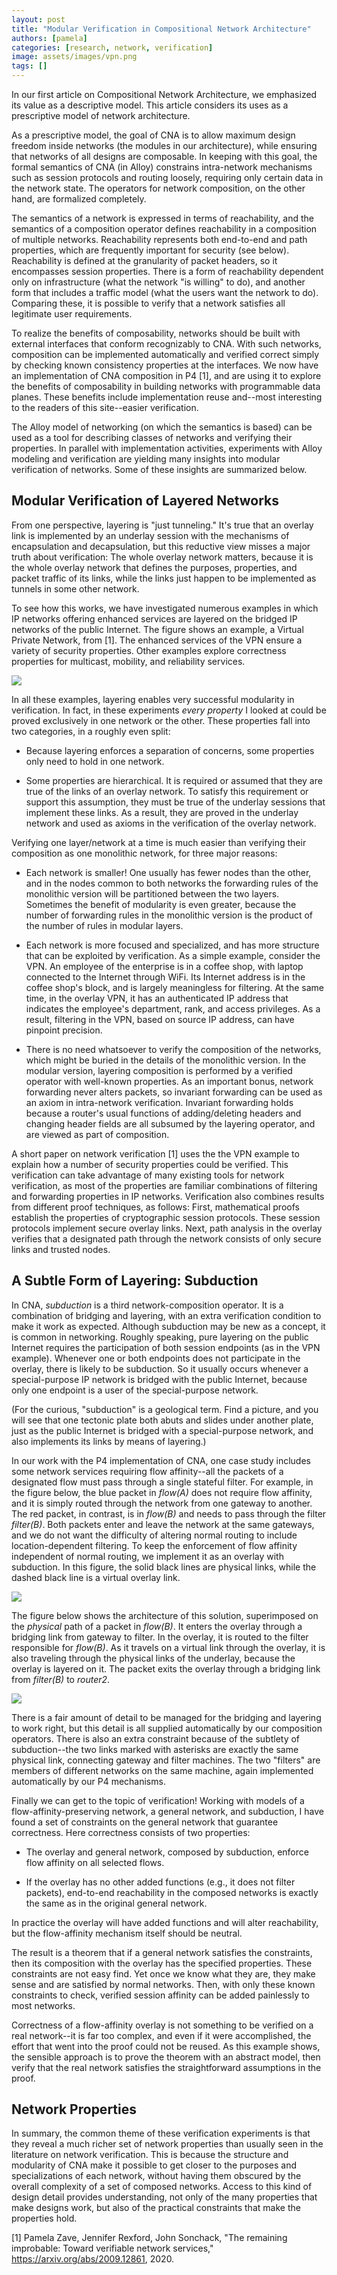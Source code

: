 ```yaml
---
layout: post
title: "Modular Verification in Compositional Network Architecture"
authors: [pamela]
categories: [research, network, verification]
image: assets/images/vpn.png
tags: []
---
```


In our first article on Compositional Network Architecture, we emphasized its value as a descriptive model. This article considers its uses as a prescriptive model of network architecture.

As a prescriptive model, the goal of CNA is to allow maximum design freedom inside networks (the modules in our architecture), while ensuring that networks of all designs are composable. In keeping with this goal, the formal semantics of CNA (in Alloy) constrains intra-network mechanisms such as session protocols and routing loosely, requiring only certain data in the network state. The operators for network composition, on the other hand, are formalized completely.

The semantics of a network is expressed in terms of reachability, and the semantics of a composition operator defines reachability in a composition of multiple networks. Reachability represents both end-to-end and path properties, which are frequently important for security (see below). Reachability is defined at the granularity of packet headers, so it encompasses session properties. There is a form of reachability dependent only on infrastructure (what the network "is willing" to do), and another form that includes a traffic model (what the users want the network to do). Comparing these, it is possible to verify that a network satisfies all legitimate user requirements.

To realize the benefits of composability, networks should be built with external interfaces that conform recognizably to CNA. With such networks, composition can be implemented automatically and verified correct simply by checking known consistency properties at the interfaces. We now have an implementation of CNA composition in P4 [1], and are using it to explore the benefits of composability in building networks with programmable data planes. These benefits include implementation reuse and--most interesting to the readers of this site--easier verification.

The Alloy model of networking (on which the semantics is based) can be used as a tool for describing classes of networks and verifying their properties. In parallel with implementation activities, experiments with Alloy modeling and verification are yielding many insights into modular verification of networks. Some of these insights are summarized below.

## Modular Verification of Layered Networks

From one perspective, layering is "just tunneling." It's true that an overlay link is implemented by an underlay session with the mechanisms of encapsulation and decapsulation, but this reductive view misses a major truth about verification: The whole overlay network matters, because it is the whole overlay network that defines the purposes, properties, and packet traffic of its links, while the links just happen to be implemented as tunnels in some other network.

To see how this works, we have investigated numerous examples in which IP networks offering enhanced services are layered on the bridged IP networks of the public Internet. The figure shows an example, a Virtual Private Network, from [1]. The enhanced services of the VPN ensure a variety of security properties. Other examples explore correctness properties for multicast, mobility, and reliability services.

![](/assets/images/vpn.png)

In all these examples, layering enables very successful modularity in verification. In fact, in these experiments _every property_ I looked at could be proved exclusively in one network or the other. These properties fall into two categories, in a roughly even split:

- Because layering enforces a separation of concerns, some properties only need to hold in one network.

- Some properties are hierarchical. It is required or assumed that they are true of the links of an overlay network. To satisfy this requirement or support this assumption, they must be true of the underlay sessions that implement these links. As a result, they are proved in the underlay network and used as axioms in the verification of the overlay network.

Verifying one layer/network at a time is much easier than verifying their composition as one monolithic network, for three major reasons:

- Each network is smaller! One usually has fewer nodes than the other, and in the nodes common to both networks the forwarding rules of the monolithic version will be partitioned between the two layers. Sometimes the benefit of modularity is even greater, because the number of forwarding rules in the monolithic version is the product of the number of rules in modular layers.

- Each network is more focused and specialized, and has more structure that can be exploited by verification. As a simple example, consider the VPN. An employee of the enterprise is in a coffee shop, with laptop connected to the Internet through WiFi. Its Internet address is in the coffee shop's block, and is largely meaningless for filtering. At the same time, in the overlay VPN, it has an authenticated IP address that indicates the employee's department, rank, and access privileges. As a result, filtering in the VPN, based on source IP address, can have pinpoint precision.

- There is no need whatsoever to verify the composition of the networks, which might be buried in the details of the monolithic version. In the modular version, layering composition is performed by a verified operator with well-known properties. As an important bonus, network forwarding never alters packets, so invariant forwarding can be used as an axiom in intra-network verification. Invariant forwarding holds because a router's usual functions of adding/deleting headers and changing header fields are all subsumed by the layering operator, and are viewed as part of composition.

A short paper on network verification [1] uses the the VPN example to explain how a number of security properties could be verified. This verification can take advantage of many existing tools for network verification, as most of the properties are familiar combinations of filtering and forwarding properties in IP networks. Verification also combines results from different proof techniques, as follows: First, mathematical proofs establish the properties of cryptographic session protocols. These session protocols implement secure overlay links. Next, path analysis in the overlay verifies that a designated path through the network consists of only secure links and trusted nodes.

## A Subtle Form of Layering: Subduction

In CNA, _subduction_ is a third network-composition operator. It is a combination of bridging and layering, with an extra verification condition to make it work as expected. Although subduction may be new as a concept, it is common in networking. Roughly speaking, pure layering on the public Internet requires the participation of both session endpoints (as in the VPN example). Whenever one or both endpoints does not participate in the overlay, there is likely to be subduction. So it usually occurs whenever a special-purpose IP network is bridged with the public Internet, because only one endpoint is a user of the special-purpose network.

(For the curious, "subduction" is a geological term. Find a picture, and you will see that one tectonic plate both abuts and slides under another plate, just as the public Internet is bridged with a special-purpose network, and also implements its links by means of layering.)

In our work with the P4 implementation of CNA, one case study includes some network services requiring flow affinity--all the packets of a designated flow must pass through a single stateful filter. For example, in the figure below, the blue packet in _flow(A)_ does not require flow affinity, and it is simply routed through the network from one gateway to another. The red packet, in contrast, is in _flow(B)_ and needs to pass through the filter _filter(B)_. Both packets enter and leave the network at the same gateways, and we do not want the difficulty of altering normal routing to include location-dependent filtering. To keep the enforcement of flow affinity independent of normal routing, we implement it as an overlay with subduction. In this figure, the solid black lines are physical links, while the dashed black line is a virtual overlay link.

![](/assets/images/provider-network.png)

The figure below shows the architecture of this solution, superimposed on the _physical_ path of a packet in _flow(B)_. It enters the overlay through a bridging link from gateway to filter. In the overlay, it is routed to the filter responsible for _flow(B)_. As it travels on a virtual link through the overlay, it is also traveling through the physical links of the underlay, because the overlay is layered on it. The packet exits the overlay through a bridging link from _filter(B)_ to _router2_.

![](/assets/images/subduction.png)

There is a fair amount of detail to be managed for the bridging and layering to work right, but this detail is all supplied automatically by our composition operators. There is also an extra constraint because of the subtlety of subduction--the two links marked with asterisks are exactly the same physical link, connecting gateway and filter machines. The two "filters" are members of different networks on the same machine, again implemented automatically by our P4 mechanisms.

Finally we can get to the topic of verification! Working with models of a flow-affinity-preserving network, a general network, and subduction, I have found a set of constraints on the general network that guarantee correctness. Here correctness consists of two properties:

- The overlay and general network, composed by subduction, enforce flow affinity on all selected flows.

- If the overlay has no other added functions (e.g., it does not filter packets), end-to-end reachability in the composed networks is exactly the same as in the original general network.

In practice the overlay will have added functions and will alter reachability, but the flow-affinity mechanism itself should be neutral.

The result is a theorem that if a general network satisfies the constraints, then its composition with the overlay has the specified properties. These constraints are not easy find. Yet once we know what they are, they make sense and are satisfied by normal networks. Then, with only these known constraints to check, verified session affinity can be added painlessly to most networks.

Correctness of a flow-affinity overlay is not something to be verified on a real network--it is far too complex, and even if it were accomplished, the effort that went into the proof could not be reused. As this example shows, the sensible approach is to prove the theorem with an abstract model, then verify that the real network satisfies the straightforward assumptions in the proof.

## Network Properties

In summary, the common theme of these verification experiments is that they reveal a much richer set of network properties than usually seen in the literature on network verification. This is because the structure and modularity of CNA make it possible to get closer to the purposes and specializations of each network, without having them obscured by the overall complexity of a set of composed networks. Access to this kind of design detail provides understanding, not only of the many properties that make designs work, but also of the practical constraints that make the properties hold.

[1] Pamela Zave, Jennifer Rexford, John Sonchack, "The remaining improbable: Toward verifiable network services," https://arxiv.org/abs/2009.12861, 2020.
